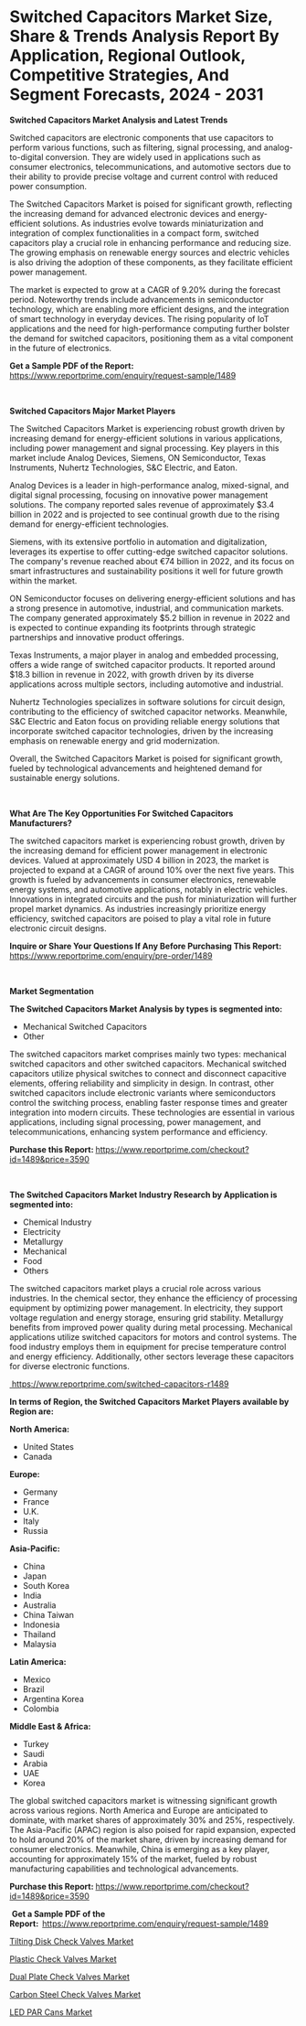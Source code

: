<p><h1>Switched Capacitors Market Size, Share & Trends Analysis Report By Application, Regional Outlook, Competitive Strategies, And Segment Forecasts, 2024 - 2031</h1></p><p><strong>Switched Capacitors Market Analysis and Latest Trends</strong></p>
<p><p>Switched capacitors are electronic components that use capacitors to perform various functions, such as filtering, signal processing, and analog-to-digital conversion. They are widely used in applications such as consumer electronics, telecommunications, and automotive sectors due to their ability to provide precise voltage and current control with reduced power consumption.</p><p>The Switched Capacitors Market is poised for significant growth, reflecting the increasing demand for advanced electronic devices and energy-efficient solutions. As industries evolve towards miniaturization and integration of complex functionalities in a compact form, switched capacitors play a crucial role in enhancing performance and reducing size. The growing emphasis on renewable energy sources and electric vehicles is also driving the adoption of these components, as they facilitate efficient power management.</p><p>The market is expected to grow at a CAGR of 9.20% during the forecast period. Noteworthy trends include advancements in semiconductor technology, which are enabling more efficient designs, and the integration of smart technology in everyday devices. The rising popularity of IoT applications and the need for high-performance computing further bolster the demand for switched capacitors, positioning them as a vital component in the future of electronics.</p></p>
<p><strong>Get a Sample PDF of the Report:&nbsp;</strong> <a href="https://www.reportprime.com/enquiry/request-sample/1489?utm_campaign=1899&utm_medium=2&utm_source=Github&utm_content=ia&utm_term=24122024&utm_id=switched-capacitors">https://www.reportprime.com/enquiry/request-sample/1489</a></p>
<p>&nbsp;</p>
<p><strong>Switched Capacitors Major Market Players</strong></p>
<p><p>The Switched Capacitors Market is experiencing robust growth driven by increasing demand for energy-efficient solutions in various applications, including power management and signal processing. Key players in this market include Analog Devices, Siemens, ON Semiconductor, Texas Instruments, Nuhertz Technologies, S&C Electric, and Eaton.</p><p>Analog Devices is a leader in high-performance analog, mixed-signal, and digital signal processing, focusing on innovative power management solutions. The company reported sales revenue of approximately $3.4 billion in 2022 and is projected to see continual growth due to the rising demand for energy-efficient technologies.</p><p>Siemens, with its extensive portfolio in automation and digitalization, leverages its expertise to offer cutting-edge switched capacitor solutions. The company's revenue reached about €74 billion in 2022, and its focus on smart infrastructures and sustainability positions it well for future growth within the market.</p><p>ON Semiconductor focuses on delivering energy-efficient solutions and has a strong presence in automotive, industrial, and communication markets. The company generated approximately $5.2 billion in revenue in 2022 and is expected to continue expanding its footprints through strategic partnerships and innovative product offerings.</p><p>Texas Instruments, a major player in analog and embedded processing, offers a wide range of switched capacitor products. It reported around $18.3 billion in revenue in 2022, with growth driven by its diverse applications across multiple sectors, including automotive and industrial.</p><p>Nuhertz Technologies specializes in software solutions for circuit design, contributing to the efficiency of switched capacitor networks. Meanwhile, S&C Electric and Eaton focus on providing reliable energy solutions that incorporate switched capacitor technologies, driven by the increasing emphasis on renewable energy and grid modernization.</p><p>Overall, the Switched Capacitors Market is poised for significant growth, fueled by technological advancements and heightened demand for sustainable energy solutions.</p></p>
<p>&nbsp;</p>
<p><strong>What Are The Key Opportunities For Switched Capacitors Manufacturers?</strong></p>
<p><p>The switched capacitors market is experiencing robust growth, driven by the increasing demand for efficient power management in electronic devices. Valued at approximately USD 4 billion in 2023, the market is projected to expand at a CAGR of around 10% over the next five years. This growth is fueled by advancements in consumer electronics, renewable energy systems, and automotive applications, notably in electric vehicles. Innovations in integrated circuits and the push for miniaturization will further propel market dynamics. As industries increasingly prioritize energy efficiency, switched capacitors are poised to play a vital role in future electronic circuit designs.</p></p>
<p><strong>Inquire or Share Your Questions If Any Before Purchasing This Report:</strong> <a href="https://www.reportprime.com/enquiry/pre-order/1489?utm_campaign=1899&utm_medium=2&utm_source=Github&utm_content=ia&utm_term=24122024&utm_id=switched-capacitors">https://www.reportprime.com/enquiry/pre-order/1489</a></p>
<p>&nbsp;</p>
<p><strong>Market Segmentation</strong></p>
<p><strong>The Switched Capacitors Market Analysis by types is segmented into:</strong></p>
<p><ul><li>Mechanical Switched Capacitors</li><li>Other</li></ul></p>
<p><p>The switched capacitors market comprises mainly two types: mechanical switched capacitors and other switched capacitors. Mechanical switched capacitors utilize physical switches to connect and disconnect capacitive elements, offering reliability and simplicity in design. In contrast, other switched capacitors include electronic variants where semiconductors control the switching process, enabling faster response times and greater integration into modern circuits. These technologies are essential in various applications, including signal processing, power management, and telecommunications, enhancing system performance and efficiency.</p></p>
<p><strong>Purchase this Report:&nbsp;</strong><a href="https://www.reportprime.com/checkout?id=1489&price=3590&utm_campaign=1899&utm_medium=2&utm_source=Github&utm_content=ia&utm_term=24122024&utm_id=switched-capacitors">https://www.reportprime.com/checkout?id=1489&price=3590</a></p>
<p>&nbsp;</p>
<p><strong>The Switched Capacitors Market Industry Research by Application is segmented into:</strong></p>
<p><ul><li>Chemical Industry</li><li>Electricity</li><li>Metallurgy</li><li>Mechanical</li><li>Food</li><li>Others</li></ul></p>
<p><p>The switched capacitors market plays a crucial role across various industries. In the chemical sector, they enhance the efficiency of processing equipment by optimizing power management. In electricity, they support voltage regulation and energy storage, ensuring grid stability. Metallurgy benefits from improved power quality during metal processing. Mechanical applications utilize switched capacitors for motors and control systems. The food industry employs them in equipment for precise temperature control and energy efficiency. Additionally, other sectors leverage these capacitors for diverse electronic functions.</p></p>
<p><a href="https://www.reportprime.com/switched-capacitors-r1489?utm_campaign=1899&utm_medium=2&utm_source=Github&utm_content=ia&utm_term=24122024&utm_id=switched-capacitors">&nbsp;https://www.reportprime.com/switched-capacitors-r1489</a></p>
<p><strong>In terms of Region, the Switched Capacitors Market Players available by Region are:</strong></p>
<p>
    <p> <strong> North America: </strong>
        <ul>
            <li>United States</li>
            <li>Canada</li>
        </ul>
        </p> 
    <p> <strong> Europe: </strong>
        <ul>
            <li>Germany</li>
            <li>France</li>
            <li>U.K.</li>
            <li>Italy</li>
            <li>Russia</li>
        </ul>
        </p> 
    <p> <strong> Asia-Pacific: </strong>
        <ul>
            <li>China</li>
            <li>Japan</li>
            <li>South Korea</li>
            <li>India</li>
            <li>Australia</li>
            <li>China Taiwan</li>
            <li>Indonesia</li>
            <li>Thailand</li>
            <li>Malaysia</li>
        </ul>
        </p> 
    <p> <strong> Latin America: </strong>
        <ul>
            <li>Mexico</li>
            <li>Brazil</li>
            <li>Argentina Korea</li>
            <li>Colombia</li>
        </ul>
        </p> 
    <p> <strong> Middle East & Africa: </strong>
        <ul>
            <li>Turkey</li>
            <li>Saudi</li>
            <li>Arabia</li>
            <li>UAE</li>
            <li>Korea</li>
        </ul>
    </p>
    </p>
<p><p>The global switched capacitors market is witnessing significant growth across various regions. North America and Europe are anticipated to dominate, with market shares of approximately 30% and 25%, respectively. The Asia-Pacific (APAC) region is also poised for rapid expansion, expected to hold around 20% of the market share, driven by increasing demand for consumer electronics. Meanwhile, China is emerging as a key player, accounting for approximately 15% of the market, fueled by robust manufacturing capabilities and technological advancements.</p></p>
<p><strong>Purchase this Report: </strong><a href="https://www.reportprime.com/checkout?id=1489&price=3590&utm_campaign=1899&utm_medium=2&utm_source=Github&utm_content=ia&utm_term=24122024&utm_id=switched-capacitors">https://www.reportprime.com/checkout?id=1489&price=3590</a></p>
<p>&nbsp;<strong>Get a Sample PDF of the Report:&nbsp;&nbsp;</strong><a href="https://www.reportprime.com/enquiry/request-sample/1489?utm_campaign=1899&utm_medium=2&utm_source=Github&utm_content=ia&utm_term=24122024&utm_id=switched-capacitors">https://www.reportprime.com/enquiry/request-sample/1489</a></p>
<p><strong></strong></p>
<p><p><a href="https://www.linkedin.com/pulse/tilting-disk-check-valves-market-size-forecast-from-2024-3vnte?utm_campaign=1899&utm_medium=2&utm_source=Github&utm_content=ia&utm_term=24122024&utm_id=switched-capacitors">Tilting Disk Check Valves Market</a></p><p><a href="https://www.linkedin.com/pulse/latest-market-research-indicates-rapid-growth-plastic-check-dwste?utm_campaign=1899&utm_medium=2&utm_source=Github&utm_content=ia&utm_term=24122024&utm_id=switched-capacitors">Plastic Check Valves Market</a></p><p><a href="https://www.linkedin.com/pulse/global-dual-plate-check-valves-market-set-expansion-sfp9e?utm_campaign=1899&utm_medium=2&utm_source=Github&utm_content=ia&utm_term=24122024&utm_id=switched-capacitors">Dual Plate Check Valves Market</a></p><p><a href="https://www.linkedin.com/pulse/frameworks-advancements-carbon-steel-check-valves-market-mblwe?utm_campaign=1899&utm_medium=2&utm_source=Github&utm_content=ia&utm_term=24122024&utm_id=switched-capacitors">Carbon Steel Check Valves Market</a></p><p><a href="https://github.com/YashRP12/Market-Research-Report-List-6/blob/main/led-par-cans-market.md?utm_campaign=1899&utm_medium=2&utm_source=Github&utm_content=ia&utm_term=24122024&utm_id=switched-capacitors">LED PAR Cans Market</a></p></p>